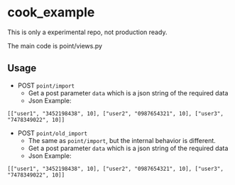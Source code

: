 # cook_example

This is only a experimental repo, not production ready.

The main code is point/views.py

## Usage

* POST `point/import`
  * Get a post parameter `data` which is a json string of the required data
  * Json Example:

```
[["user1", "3452198438", 10], ["user2", "0987654321", 10], ["user3", "7478349022", 10]]
```

* POST `point/old_import`
  * The same as `point/import`, but the internal behavior is different.
  * Get a post parameter `data` which is a json string of the required data
  * Json Example:

```
[["user1", "3452198438", 10], ["user2", "0987654321", 10], ["user3", "7478349022", 10]]
```
